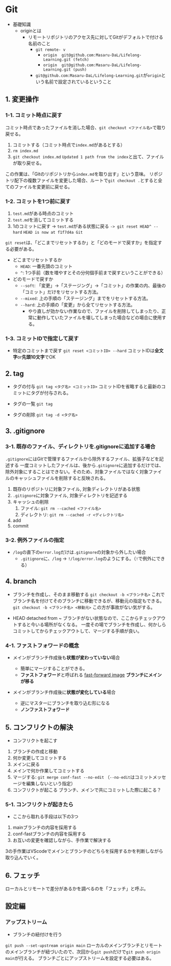 # Git

- 基礎知識
  - originとは
    - リモートリポジトリのアクセス先に対してGitがデフォルトで付ける名前のこと
      - `git remote- v`
        - `origin  git@github.com:Masaru-DaL/Lifelong-Learning.git (fetch)`
        - `origin  git@github.com:Masaru-DaL/Lifelong-Learning.git (push)`
      - `git@github.com:Masaru-DaL/Lifelong-Learning.git`が`origin`という名前で設定されているということ



## 1. 変更操作

### 1-1. コミット時点に戻す

コミット時点であったファイルを消した場合、`git checkout <ファイル名>`で取り戻せる。

1. コミットする（コミット時点で`index.md`があるとする）
2. `rm index.md`
3. `git checkout index.md`
`Updated 1 path from the index`と出て、ファイルが取り戻せる。

この作業は、「Gitのリポジトリから`index.md`を取り出す」という意味。
リポジトリ配下の複数ファイルを変更した場合、ルートで`git checkout .`とすると全てのファイルを変更前に戻せる。

### 1-2. コミットを1つ前に戻す

1. `test.md`がある時点のコミット
2. `test.md`を消してコミットする
3. 1のコミットに戻す -> `test.md`がある状態に戻る
`-> git reset HEAD^ --hard`
`HEAD is now at f1f7d4a Git`

`git reset`は、「どこまでリセットするか」と「どのモードで戻すか」を指定する必要がある。

- どこまでリセットするか
  - `HEAD`: 一番先頭のコミット
  - `^`: 1つ手前（数を増やすとその分何個手前まで戻すということができる）
- どのモードで戻すか
  - `--soft`: 「変更」->「ステージング」->「コミット」の作業の内、最後の「コミット」だけをリセットする方法。
  - `--mixed`: 上の手順の「ステージング」までをリセットする方法。
  - `--hard`: 上の手順の「変更」から全てリセットする方法。
    - やり直しが効かない作業なので、ファイルを削除してしまったり、正常に動作していたファイルを壊してしまった場合などの場合に使用する。

### 1-3. コミットIDで指定して戻す

- 特定のコミットまで戻す
`git reset <コミットID> --hard`
コミットIDは**全文字**or**先頭10文字**でOK

## 2. tag

- タグの付与
`git tag <タグ名> <コミットID>`
コミットIDを省略すると最新のコミットにタグが付与される。

- タグの一覧
`git tag`

- タグの削除
`git tag -d <タグ名>`

## 3. .gitignore

### 3-1. 既存のファイル、ディレクトリを.gitignoreに追加する場合

`.gitignore`にはGitで管理するファイルから除外するファイル、拡張子などを記述する
一度コミットしたファイルは、後から`.gitignore`に追加するだけでは、除外対象にすることはできない。そのため、対象ファイルではなく対象ファイルのキャッシュファイルを削除すると反映される。

1. 既存のリポジトリに対象ファイル, 対象ディレクトリがある状態
2. `.gitignore`に対象ファイル, 対象ディレクトリを記述する
3. キャッシュの削除
   1. ファイル: `git rm --cached <ファイル名>`
   2. ディレクトリ: `git rm --cached -r <ディレクトリ名>`
4. add
5. commit

### 3-2. 例外ファイルの指定

- `/log`の直下の`error.log`だけは`.gitignore`の対象から外したい場合
  - `.gitignore`に、`/log` -> `!/log/error.log`のようにする。（`!`で例外にできる）

## 4. branch

- ブランチを作成し、そのまま移動する
`git checkout -b <ブランチ名>`
これでブランチ名を付けてそのブランチに移動できるが、移動元の指定もできる。
`git checkout -b <ブランチ名> <移動元>`
この方が事故がない気がする。


- HEAD detached from ~
ブランチがない状態なので、ここからチェックアウトすると今いる場所がなくなる。
一度その場でブランチを作成し、何かしらコミットしてからチェックアウトして、マージする手順が良い。

### 4-1. ファストフォワードの概念

- メインがブランチ作成後も**状態が変わっていない**場合
  - 簡単にマージすることができる。
  - **ファストフォワード**と呼ばれる
[fast-forward image](https://backlog.com/ja/git-tutorial/assets/img/stepup/stepup4_2.png)
**ブランチにメインが移る**

- メインがブランチ作成後に**状態が変化している**場合
  - 逆にマスターにブランチを取り込む形になる
  - **ノンファストフォワード**

## 5. コンフリクトの解決

- コンフリクトを起こす

1. ブランチの作成と移動
2. 何か変更してコミットする
3. メインに戻る
4. メインで何か作業してコミットする
5. マージする: `git merge conf-fast --no-edit` （`--no-edit`はコミットメッセージを編集しないという指定）
6. コンフリクトが起こる
ブランチ、メインで共にコミットした際に起こる？

### 5-1. コンフリクトが起きたら

- ここから取れる手段は以下の3つ

1. mainブランチの内容を採用する
2. conf-fastブランチの内容を採用する
3. お互いの変更を確認しながら、手作業で解決する

3の手作業はVScodeでメインとブランチのどちらを採用するかを判断しながら取り込んでいく。

## 6. フェッチ

ローカルとリモートで差分があるかを調べるのを「フェッチ」と呼ぶ。

## 設定編

### アップストリーム

- ブランチの紐付けを行う

`git push --set-upstream origin main`
ローカルのメインブランチとリモートのメインブランチが紐づいたので、次回から`git push`だけで`git push origin main`が行える。
ブランチごとにアップストリームを設定する必要はある。
